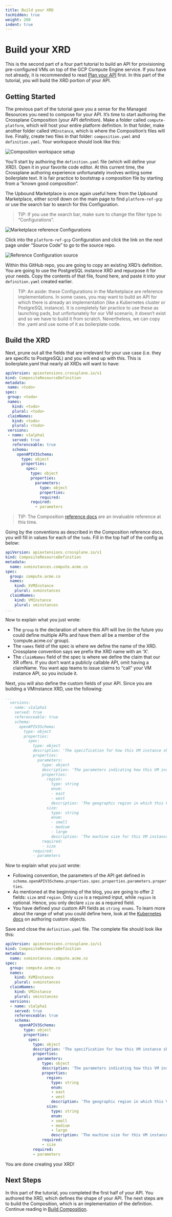 ```yaml
---
title: Build your XRD
tocHidden: true 
weight: 260
indent: true
---
```


# Build your XRD

This is the second part of a four part tutorial to build an API for provisioning pre-configured VMs on top of the GCP Compute Engine service. If you have not already, it is recommended to read [Plan your API](plan-api.md) first. In this part of the tutorial, you will build the XRD portion of your API.

## Getting Started 

The previous part of the tutorial gave you a sense for the Managed Resources you need to compose for your API. It’s time to start authoring the Crossplane Composition (your API definition). Make a folder called `compute-platform`, which will host your entire platform definition. In that folder, make another folder called `VMInstance`, which is where the Composition’s files will live. Finally, create two files in that folder: `composition.yaml` and `definition.yaml`. Your workspace should look like this:

![Composition workspace setup](/docs/media/basic-compositions/composition-workspace-setup.png)

You’ll start by authoring the `definition.yaml` file (which will define your XRD). Open it in your favorite code editor. At this current time, the Crossplane authoring experience unfortunately involves writing some boilerplate text. It is fair practice to bootstrap a composition file by starting from a “known good composition”. 

The Upbound Marketplace is once again useful here: from the Upbound Marketplace, either scroll down on the main page to find `platform-ref-gcp` or use the search bar to search for this Configuration. 

>TIP: If you use the search bar, make sure to change the filter type to “Configurations”.

![Marketplace reference Configurations](/docs/media/basic-compositions/ref-configs.png)

Click into the `platform-ref-gcp` Configuration  and click the link on the next page under “Source Code” to go to the source repo.

![Reference Configuration source](/docs/media/basic-compositions/config-source.png)

Within this GitHub repo, you are going to copy an existing XRD’s definition. You are going to use the PostgreSQL instance XRD and repurpose it for your needs. Copy the contents of that file, found here, and paste it into your `definition.yaml` created earlier.

>TIP: An aside: these Configurations in the Marketplace are reference implementations. In some cases, you may want to build an API for which there is already an implementation (like a Kubernetes cluster or PostgreSQL instance). It is completely fair practice to use these as launching pads, but unfortunately for our VM scenario, it doesn’t exist and so we have to build it from scratch. Nevertheless, we can copy the .yaml and use some of it as boilerplate code.

## Build the XRD

Next, prune out all the fields that are irrelevant for your use case (i.e. they are specific to PostgreSQL) and you will end up with this. This is boilerplate.yaml that nearly all XRDs will want to have:

```yaml
apiVersion: apiextensions.crossplane.io/v1
kind: CompositeResourceDefinition
metadata:
 name: <todo>
spec:
 group: <todo>
 names:
   kind: <todo>
   plural: <todo>
 claimNames:
   kind: <todo>
   plural: <todo>
 versions:
 - name: v1alpha1
   served: true
   referenceable: true
   schema:
     openAPIV3Schema:
       type: object
       properties:
         spec:
           type: object
           properties:
             parameters:
               type: object
               properties:
               required:
           required:
             - parameters
```

>TIP: The Composition [reference docs](https://docs.crossplane.io/master/reference/composition/) are an invaluable reference at this time. 

Going by the conventions as described in the Composition reference docs, you will fill in values for each of the `todo`. Fill in the top half of the config as below:

```yaml
apiVersion: apiextensions.crossplane.io/v1
kind: CompositeResourceDefinition
metadata:
  name: xvminstances.compute.acme.co
spec:
  group: compute.acme.co
  names:
    kind: XVMInstance
    plural: xvminstances
  claimNames:
    kind: VMInstance
    plural: vminstances
...
```

Now to explain what you just wrote:

* The `group` is the declaration of where this API will live (in the future you could define multiple APIs and have them all be a member of the ‘compute.acme.co’ group).
* The `names` field of the spec is where we define the name of the XRD. Crossplane convention says we prefix the XRD name with an ‘X’.
* The `claimNames` field of the spec is where we define the claim that our XR offers. If you don’t want a publicly callable API, omit having a claimName. You want app teams to issue claims to “call” your VM instance API, so you include it.

Next, you will also define the custom fields of your API. Since you are building a VMInstance XRD, use the following:


```yaml
...
  versions:
  - name: v1alpha1
    served: true
    referenceable: true
    schema:
      openAPIV3Schema:
        type: object
        properties:
          spec:
            type: object
            description: 'The specification for how this VM instance should be deployed.'
            properties:
              parameters:
                type: object
                description: 'The parameters indicating how this VM instance should be configured.'
                properties:
                  region:
                    type: string
                    enum:
                    - east
                    - west
                    description: 'The geographic region in which this VM instance should be deployed.'
                  size:
                    type: string
                    enum:
                    - small
                    - medium
                    - large
                    description: 'The machine size for this VM instance.'
                required:
                - size
            required:
            - parameters
```

Now to explain what you just wrote:

* Following convention, the parameters of the API get defined in `schema.openAPIV3Schema.properties.spec.properties.parameters.properties`. 
* As mentioned at the beginning of the blog, you are going to offer 2 fields: `size` and `region`. Only `size` is a required input, while `region` is optional. Hence, you only declare `size` as a required field.
* You have defined your custom API fields as `string enums`. To learn more about the range of what you could define here, look at the [Kubernetes docs](https://kubernetes.io/docs/tasks/extend-kubernetes/custom-resources/custom-resource-definitions/#create-custom-objects) on authoring custom objects.

Save and close the `definition.yaml` file. The complete file should look like this:

```yaml
apiVersion: apiextensions.crossplane.io/v1
kind: CompositeResourceDefinition
metadata:
  name: xvminstances.compute.acme.co
spec:
  group: compute.acme.co
  names:
    kind: XVMInstance
    plural: xvminstances
  claimNames:
    kind: VMInstance
    plural: vminstances
  versions:
  - name: v1alpha1
    served: true
    referenceable: true
    schema:
      openAPIV3Schema:
        type: object
        properties:
          spec:
            type: object
            description: 'The specification for how this VM instance should be deployed.'
            properties:
              parameters:
                type: object
                description: 'The parameters indicating how this VM instance should be configured.'
                properties:
                  region:
                    type: string
                    enum:
                    - east
                    - west
                    description: 'The geographic region in which this VM instance should be deployed.'
                  size:
                    type: string
                    enum:
                    - small
                    - medium
                    - large
                    description: 'The machine size for this VM instance.'
                required:
                - size
            required:
            - parameters
```

You are done creating your XRD!

## Next Steps

In this part of the tutorial, you completed the first half of your API. You authored the XRD, which defines the shape of your API. The next steps are to build the Composition, which is an implementation of the definition. Continue reading in [Build Composition](build-composition.md). 
